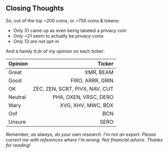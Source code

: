 
## **Closing Thoughts**

So, out of the top ~200 coins, or ~750 coins & tokens:

- Only 31 came up as even being labeled a privacy coin
- Only ~21 seem to actually be privacy coins 
- Only 13 *are not* opt-in

And a handy tl;dr of my opinion on each ticker:

|Opinion|Ticker|
|:------|---------:|
|Great|XMR, BEAM|
|Good|FIRO, ARRR, GRIN|
|OK|ZEC, ZEN, SCRT, PIVX, NAV, CUT|
|Neutral|PHA, OXEN, VRSC, DERO|
|Wary|XVG, XHV, MWC, BDX|
|Oof|BCN|
|Unsure|SERO|

*Remember, as always, do your own research. I'm not an expert. Please correct me with references where I'm wrong. Not financial advice. Thanks for reading!* 
